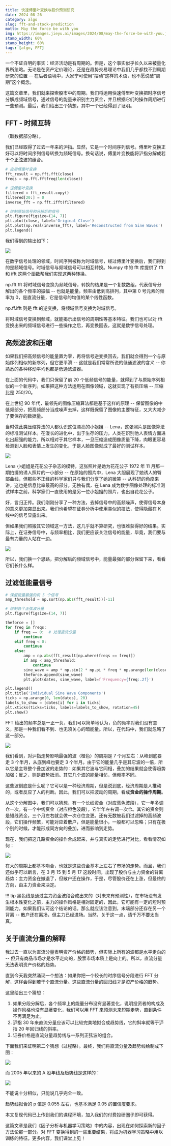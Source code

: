 ```yaml
---
title: 快速傅里叶变换与股价预测研究
date: 2024-08-26
category: algo
slug: fft-and-stock-prediction
motto: May the force be with you
img: https://images.jieyu.ai/images/2024/08/may-the-force-be-with-you.jpg
stamp_width: 60%
stamp_height: 60%
tags: [algo, FFT]
---
```


一个不证自明的事实：经济活动是有周期的。但是，这个事实似乎长久以来被量化界所忽略。无论是在资产定价理论，还是在趋势交易理论中我们几乎都找不到周期研究的位置 -- 在后者语境中，大家宁可使用“摆动”这样的术语，也不愿说破“周期”这个概念。

这篇文章里，我们就来探索股市中的周期。我们将运用快速傅里叶变换把时序信号分解成频域信号，通过信号的能量来识别主力资金，并且根据它们的操作周期进行一些预测。最后，我们给出三个猜想，其中一个已经得到了证明。

## FFT - 时频互转

（取数据部分略）。

我们已经取得了过去一年来的沪指。显然，它是一个时间序列信号。傅里叶变换正好可以将时间序列信号转换为频域信号。换句话说，傅里叶变换能将沪指分解成若干个正弦波的组合。

```python
# 应用傅里叶变换
fft_result = np.fft.fft(close)
freqs = np.fft.fftfreq(len(close))

# 逆傅里叶变换
filtered = fft_result.copy()
filtered[20:] = 0
inverse_fft = np.fft.ifft(filtered)

# 绘制原始信号和分解后的信号
plt.figure(figsize=(14, 7))
plt.plot(close, label='Original Close')
plt.plot(np.real(inverse_fft), label='Reconstructed from Sine Waves')
plt.legend()
```

我们得到的输出如下：

![](https://images.jieyu.ai/images/2024/08/real-vs-synthetic.jpg)

在数字信号处理的领域，时间序列被称为时域信号，经过傅里叶变换后，我们得到的是频域信号。时域信号与频域信号可以相互转换。Numpy 中的 fft 库提供了 fft 和 ifft 这两个函数帮我们实现这两种转换。

np.fft.fft 将时域信号变换为频域信号，转换的结果是一个复数数组，代表信号分解出的各个频率的振幅 -- 也就是能量。频率由低到高排列，其中第 0 号元素的频率为 0，是直流分量，它是信号的均值的某个线性函数。

np.ff.ifft 则是 fft 的逆变换，将频域信号变换为时域信号。

将时域信号变换到频域，就能揭示出信号的周期性等基本特征。我们也可以对 fft 变换出来的频域信号进行一些操作之后，再变换回去，这就是数字信号处理。

## 高频滤波和压缩

如果我们把高频信号的能量置为零，再将信号逆变换回去，我们就会得到一个与原始序列相似的新序列，但它更平滑 -- 这就是我们常常所说的低通滤波的含义 -- 你熟悉的各种移动平均也都是低通滤波器。

在上面的代码中，我们只保留了前 20 个低频信号的能量，就得到了与原始序列相似的一个新序列。如果把这种方法运用在图像领域，这就实现了有损压缩 -- 压缩比是 250/20。

在上世纪 90 年代，最领先的图像压缩算法都是基于这样的原理 -- 保留图像的中低频部分，把高频部分当成噪声去掉，这样既保留了图像的主要特征，又大大减少了要保存的数据量。

当时做此类压缩算法的人都认识这位漂亮的小姐姐 -- Lena，这张照片是图像算法的标准测试样本。在漫长的进化中，出于生存的压力，人类在识别他人表情方面进化出超强的能力。所以相对于其它样本，一旦压缩造成图像质量下降，肉眼更容易检测到人脸和表情上发生的变化，于是人脸图像就成了最好的测试样本。

![](https://images.jieyu.ai/images/2024/08/lena.jpg)


Lena 小姐姐是花花公子杂志的模特，这张照片是她为花花公子 1972 年 11 月那一期拍摄的诱人照片的一小部分 -- 在原始的照片中，Lena 大胆展现了她诱人的臀部曲线，但那些不正经的科学家们只与我们分享了她的微笑 -- 从科研的角度来讲，这也是信息比率最高的部分。无独有偶，在 Lena 成为数字图像处理的标准测试样本之前，科学家们一直使用的是另一位小姐姐的照片，也出自花花公子。

好，言归正传。我们刚刚分享了一种方法，去掉信号中的高频噪声，使得信号本身的意义更加突显出来。我们也希望在证券分析中使用类似的技法，使得隐藏在 K 线中的信号显露出来。

但如果我们照搬其它领域这一方法，这几乎就不算研究，也很难获得好的结果。实际上，在证券信号中，与频率相比，我们更应该关注信号的能量，毕竟，我们要与最有力量的人站在一边。

![](https://images.jieyu.ai/images/2024/08/may-the-force-be-with-you.jpg)

所以，我们换一个思路，把分解后的频域信号中，能量最强的部分保留下来，看看它们长什么样。

## 过滤低能量信号

```python
# 保留能量最强的前 5 个信号
amp_threshold = np.sort(np.abs(fft_result))[-11]

# 绘制各个正弦波分量
plt.figure(figsize=(14, 7))

theforce = []
for freq in freqs:
    if freq == 0:  # 处理直流分量
        continue
    elif freq < 0:
        continue
    else:
        amp = np.abs(fft_result[np.where(freqs == freq)])
        if amp < amp_threshold:
            continue
        sine_wave = amp * np.sin(2 * np.pi * freq * np.arange(len(close)))
        theforce.append(sine_wave)
        plt.plot(dates, sine_wave, label=f'Frequency={freq:.2f}')

plt.legend()
plt.title('Individual Sine Wave Components')
ticks = np.arange(0, len(dates), 20)
labels_to_show = [dates[i] for i in ticks]
plt.xticks(ticks=ticks, labels=labels_to_show, rotation=45)
plt.show()
```

FFT 给出的频率总是一正一负，我们可以简单地认为，负的频率对我们没有意义，那是一种我们看不到、也无须关心的暗能量。所以，在代码中，我们就忽略了这一部分。

![](https://images.jieyu.ai/images/2024/08/individual-sine-wave.jpg)

我们看到，对沪指走势影响最强的波（橙色）的周期是 7 个月左右：从峰到底要走 3 个半月，从底到峰也要走 3 个半月。由于它的能量几乎是其它波的一倍，所以它是主导整个叠加波的走势的：如果其它波与它同相，叠加的结果就会使得趋势加强；反之，则是趋势抵消。其它几个波的能量相仿，但频率不同。

这些波倒底是什么呢？它可以是一种经济周期，但是说到底，经济周期是人推动的，或者反应了人的判断。因此，我们可以把波动的周期，看成**资金的操作周期**。

从这个分解图中，我们可以猜想，有一个长线资金（对应蓝色波段），它一年多调仓一次。有一个中线资金（对应橙色波段），它半年左右调一次仓。其它的资金则是短线资金，三个月左右就会做一次仓位变更。还有无数被我们过滤掉的高频波段，它们操作频繁，可能对应着散户，但是能量很小，一般都可以忽略；只有在极个别的时候，才能形成同方向的叠加，进而影响到走势。

现在，我们把这几路资金的操作合成起来，并与真实的走势进行对比，看看情况如何：

![](https://images.jieyu.ai/images/2024/08/real-vs-5-waves-synthetic.jpg)

在大的周期上都基本吻合，也就是这些资金基本上左右了市场的走势。而且，我们还似乎可以断言，在 3 月 15 到 5 月 17 这段时间，出现了股价与主力资金的背离趋势：主力资金在撤退了，但散户还在操作，于是，尽管股价还在上涨，但最终的方向，由主力资金来决定。

!!! tip
    黑色线是通过主力资金波段合成出来的（对未来有预测性），在市场没有发生根本性变化之前，主力的操作风格是相对固定的，因此，它可能有一定的短时预测能力。如果我们认可这个结论的话。那么就应该注意到，末端部分还存在另一个背离 -- 散户还在离场，但主力已经进场。当然，关于这一点，请千万不要太当真。

## 关于直流分量的解释

我过去一直以为直流分量表明资产价格的趋势，但实际上所有的波都是水平走向的 -- 但只有商品市场才是水平走向的，股票市场本质上是向上的。所以，直流分量无法表明资产价格的趋势。

直到今天我突然涌现一个想法：如果你把一个较长的时序信号分段进行 FFT 分解，这样会得到若干个直流分量。这些直流分量的回归线才是资产价格的趋势。

这里给出三个猜想：

1. 如果分段分解后，各个频率上的能量分布没有显著变化，说明投资者的构成及操作风格也没有显著变化，我们可以用 FFT 来预测未来短期走势，直到条件不再满足为止。
2. 沪指 30 年来直流分量应该可以比较完美地拟合成趋势线，它的斜率就等于沪指 20 年回归线的斜率。
3. 证券价格是直流分量趋势线与一系列正弦波的组合。

下面我们来证明第二个猜想（过程略）。最终，我们将直流分量及趋势线绘制成下图：

![](https://images.jieyu.ai/images/2024/08/dc-regression.jpg)

而 2005 年以来的 A 股年线及趋势线是这样的：

![](https://images.jieyu.ai/images/2024/08/a-share-yearly.jpg)

不能说十分相似，只能说几乎完全一致。

趋势线拟合的 p 值是 0.055 左右，也基本满足 0.05 的置信度要求。

本文复现代码已上传到我们的课程环境，加入我们的付费投研圈子即可获得。

这篇文章是我们《因子分析与机器学习策略》中的内容，出现在如何探索新的因子方法论那一部分。对 FFT 变换得到的一些重要结果，将成为机器学习策略中用以训练的特征。更多内容，我们课堂上见！

<!-- 如果不是读过达. 利欧的《原则》，我也几乎就要相信股价的波动与经济周期无关了。但是，一直有种微弱的信念，既然经济活动存在周期，证券价格的波动也必然存在周期 -->
